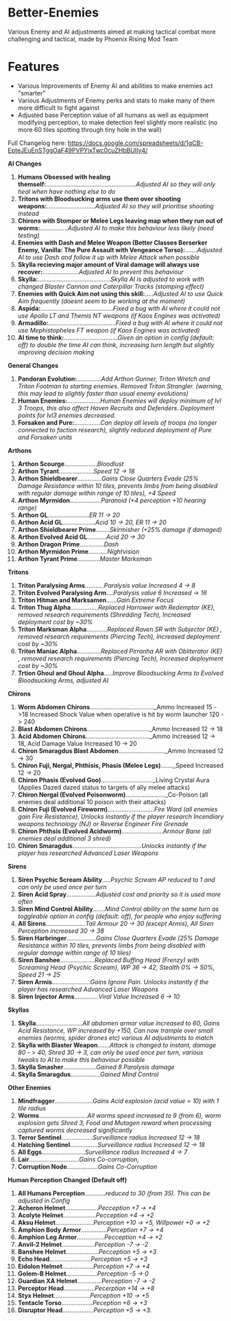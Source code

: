 # Better-Enemies
Various Enemy and AI adjustments aimed at making tactical combat more challenging and tactical, made by Phoenix Rising Mod Team 

# Features
- Various Improvements of Enemy AI and abilities to make enemies act "smarter"
- Various Adjustments of Enemy perks and stats to make many of them more difficult to fight against
- Adjusted base Perception value of all humans as well as equipment modifying perception, to make detection feel slightly more realistic (no more 60 tiles spotting through tiny hole in the wall)

Full Changelog here: https://docs.google.com/spreadsheets/d/1gCB-EpteJEuEnSTggOaF49PVPYjxTwc0cuZHbBUIIy4/

**AI Changes**

1. **Humans Obsessed with healing themself:**...................................................._Adjusted AI so they will only heal when have nothing else to do_
2. **Tritons with Bloodsucking arms use them over shooting weapons:**............................_Adjusted AI so they will prioritise shooting instead_
3. **Chirons with Stomper or Melee Legs leaving map when they run out of worms:**................_Adjusted AI to make this behaviour less likely (need testing)_
4. **Enemies with Dash and Melee Weapon (Better Classes Berserker Enemy, Vanilla: The Pure Assault with Vengeance Torso):**......._Adjusted AI to use Dash and follow it up with Melee Attack when possible_
5. **Skylla recieving major amount of Viral damage will always use recover:**....................._Adjusted AI to prevent this behaviour_
6. **Skylla:**.........................................._Skylla AI is adjusted to work with changed Blaster Cannon and Caterpillar Tracks (stomping effect)_
7. **Enemies with Quick Aim not using this skill:**....._Adjusted AI to use Quick Aim frequently (doesnt seem to be working at the moment)_
8. **Aspida:**.........................................._Fixed a bug with AI where it could not use Apollo LT and Themis NT weapons (if Kaos Engines was activated)_
9. **Armadillo:**......................................._Fixed a bug with AI where it could not use Mephistopheles FT weapon (if Kaos Engines was activated)_
10. **AI time to think:**..............................._Given an option in config (default: off) to double the time AI can think, increasing turn length but slightly improving decision making_
	
**General Changes**

1. **Pandoran Evolution:**.............._Add Arthon Gunner, Triton Wretch and Triton Footman to starting enemies. Removed Triton Strangler. (warning, this may lead to slightly faster than usual enemy evolutions)_
2. **Human Enemies:**..................._Human Enemies will deploy minimum of lvl 3 Troops, this also affect Haven Recruits and Defenders. Deployment points for lvl3 enemies decreased._
3. **Forsaken and Pure:**..............._Can deploy all levels of troops (no longer connected to faction research), slightly reduced deployment of Pure and Forsaken units_
	
**Arthons**

1. **Arthon Scourge**..................._Bloodlust_
2. **Arthon Tyrant**...................._Speed 12 -> 18_
3. **Arthon Shieldbearer**.............._Gains Close Quarters Evade (25% Damage Resistance within 10 tiles, prevents limbs from being disabled with regular damage within range of 10 tiles), +4 Speed_
4. **Arthon Myrmidon**.................._Paranoid (+4 perception +10 hearing range)_
5. **Arthon GL**........................_ER 11 -> 20_
6. **Arthon Acid GL**..................._Acid 10 -> 20, ER 11 -> 20_
7. **Arthon Shieldbearer Prime**........_Skirmisher (+25% damage if damaged)_
8. **Arthon Evolved Acid GL**..........._Acid 20 -> 30_
9. **Arthon Dragon Prime**.............._Dash_
10. **Arthon Myrmidon Prime**..........._Nightvision_
11. **Arthon Tyrant Prime**............._Master Marksman_
	
**Tritons**

1. **Triton Paralysing Arms**..........._Paralysis value Increased 4 -> 8_
2. **Triton Evolved Paralysing Arm**...._Paralysis value 6 Increased -> 16_
3. **Triton Hitman and Marksamen**......_Gain Extreme Focus_
4. **Triton Thug Alpha**................_Replaced Harrower with Redemptor (KE), removed research requirements (Shredding Tech), Increased deployment cost by ~30%_
5. **Triton Marksman Alpha**............_Replaced Raven SR with Subjector (KE) , removed research requirements (Piercing Tech), Increased deployment cost by ~30%_
6. **Triton Maniac Alpha**.............._Replaced Pirranha AR with Obliterator (KE) , removed research requirements (Piercing Tech), Increased deployment cost by ~30%_
7. **Trtion Ghoul and Ghoul Alpha**....._Improve Bloodsucking Arms to Evolved Bloodsucking Arms, adjusted AI_ 
	
**Chirons**

1. **Worm Abdomen Chirons**....................................._Ammo Increased 15 ->18  Increased Shock Value when operative is hit by worm launcher 120 -> 240
2. **Blast Abdomen Chirons**...................................._Ammo Increased 12 -> 18
3. **Acid Abdomen Chirons**....................................._Ammo Increased 12 -> 18, Acid Damage Value Increased 10 -> 20
4. **Chiron Smaragdus Blast Abdomen**..........................._Ammo Increased 12 -> 30
5. **Chiron Fuji, Nergal, Phthisis, Phasis (Melee Legs)**......._Speed Increased 12 -> 20
6. **Chiron Phasis (Evolved Goo)**.............................._Living Crystal Aura (Applies Dazed dazed status to targets of ally melee attacks)
7. **Chiron Nergal (Evolved Poisonworm)**......................._Co-Poison (all enemies deal additional 10 poison with their attacks)
8. **Chiron Fuji (Evolved Fireworm)**..........................._Fire Ward (all enemies gain Fire Resistance), Unlocks instantly if the player research Incendiary weapons technology (NJ) or Reverse Engineer Fire Grenade_
9. **Chiron Phthsis (Evolved Acidworm)**........................_Armour Bane (all enemies deal additional 3 shred)_
10. **Chiron Smaragdus**........................................_Unlocks instantly if the player has researched Advanced Laser Weapons_
	
**Sirens**

1. **Siren Psychic Scream Ability**....._Psychic Scream AP reduced to 1 and can only be used once per turn_
2. **Siren Acid Spray**................._Adjusted cost and priority so it is used more often_
3. **Siren Mind Control Ability**......._Mind Control ability on the same turn as toggleable option in config (default: off), for people who enjoy suffering_
4. **All Sirens**......................._Tail Armour 20 -> 30 (except Armis), All Siren Perception increased 30 -> 38_
5. **Siren Harbringer**................._Gains Close Quarters Evade (25% Damage Resistance within 10 tiles, prevents limbs from being disabled with regular damage within range of 10 tiles)_
6. **Siren Banshee**...................._Replaced Buffing Head (Frenzy) with Screaming Head (Psychic Scream), WP 36 -> 42, Stealth 0% -> 50%, Speed 21 -> 25_
7. **Siren Armis**......................_Gains Ignore Pain. Unlocks instantly if the player has researched Advanced Laser Weapons_
8. **Siren Injector Arms**.............._Viral Value Increased 6 -> 10_
	
**Skyllas**

1. **Skylla**..........................._All abdomen armor value increased to 60, Gains Acid Resistance, WP increased by +150, Can now trample over small enemies (worms, spider drones etc) various AI adjustments to match_
2. **Skylla with Blaster Weapon**......._Attack is changed to instant, damage 80 - > 40, Shred 30 -> 3, can only be used once per turn, various tweaks to AI to make this behaviour possible_
3. **Skylla Smasher**..................._Gained 8 Paralysis damage_
4. **Skylla Smaragdus**................._Gained Mind Control_
	
**Other Enemies**

1. **Mindfragger**......................_Gains Acid explosion (acid value = 10) with 1 tile radius_
2. **Worms**............................_All worms speed increased to 9 (from 6), worm explosion gets Shred 3, Food and Mutagen reward when processing captured worms decreased significantly_
3. **Terror Sentinel**.................._Surveillance radius Increased 12 -> 18_
4. **Hatching Sentinel**................_Surveillance radius Increased 12 -> 18_
5. **All Eggs**........................._Surveillance radius Increased 4 -> 7_
6. **Lair**............................._Gains Co-corruption,_
7. **Corruption Node**.................._Gains Co-Corruption_
	
**Human Perception Changed (Default off)**

1. **All Humans Perception**............_reduced to 30 (from 35). This can be adjusted in Config_
2. **Acheron Helmet**..................._Pecception +7 -> +4_
3. **Acolyte Helmet**..................._Pecception +4 -> +2_
4. **Aksu Helmet**......................_Perception +10 -> +5, Willpower +0 -> +2_
5. **Amphion Body Armor**..............._Perception +7 -> +4_
6. **Amphion Leg Armor**................_Pecception +4 -> +2_
7. **Anvil-2 Helmet**..................._Perception -7 -> -2_
8. **Banshee Helmet**..................._Pecception +5 -> +3_
9. **Echo Head**........................_Perception +5 -> +3_
10. **Eidolon Helmet**.................._Perception +7 -> +4_
11. **Golem-B Helmet**.................._Perception -5 -> 0_
12. **Guardian XA Helmet**.............._Perception -7 -> -2_
13. **Perceptor Head**.................._Pecerption +14 -> +8_
14. **Styx Helmet**....................._Perception +10 -> +5_
15. **Tentacle Torso**.................._Peception +6 -> +3_
16. **Disruptor Head**.................._Perception +5 -> +3._ 
